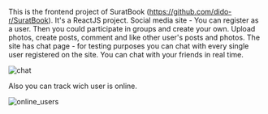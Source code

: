 This is the frontend project of SuratBook (https://github.com/dido-r/SuratBook). It's a ReactJS project.
Social media site - You can register as a user. 
Then you could participate in groups and create your own. Upload photos, create posts, comment and like other user's posts and
photos.
The site has chat page - for testing purposes you can chat with every single user registered on the site. You can chat with your friends in real time.

![chat](https://github.com/user-attachments/assets/5c8cbed7-ceac-4ce3-900a-19d88524fe55)

Also you can track wich user is online.

![online_users](https://github.com/user-attachments/assets/794bd3f4-595d-4b66-a765-ca78fddc76e6)
